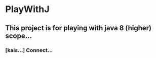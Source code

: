 # PlayWithJ
## This project is for playing with java 8 (higher) scope...
### [kais...] Connect...


